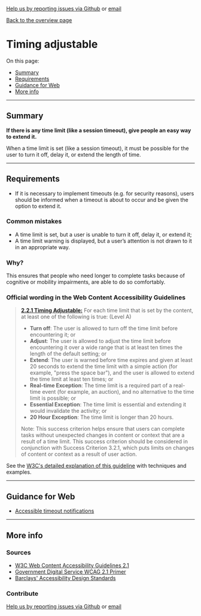 [Help us by reporting issues via Github](https://github.com/theappbusiness/accessibility-guidelines) or [email](mailto:jeanfrancois@theappbusiness.com)

[Back to the overview page](./../README.md)

# Timing adjustable

On this page:
* [Summary](#summary)
* [Requirements](#requirements)
* [Guidance for Web](#guidance-for-web)
* [More info](#more-info)

---

## Summary

**If there is any time limit (like a session timeout), give people an easy way to extend it.**

When a time limit is set (like a session timeout), it must be possible for the user to turn it off, delay it, or extend the length of time.

---

## Requirements

* If it is necessary to implement timeouts (e.g. for security reasons), users should be informed when a timeout is about to occur and be given the option to extend it.

### Common mistakes

*   A time limit is set, but a user is unable to turn it off, delay it, or extend it;
*   A time limit warning is displayed, but a user’s attention is not drawn to it in an appropriate way.

### Why?

This ensures that people who need longer to complete tasks because of cognitive or mobility impairments, are able to do so comfortably.

### Official wording in the Web Content Accessibility Guidelines

> [**2.2.1 Timing Adjustable:**](https://www.w3.org/TR/UNDERSTANDING-WCAG20/time-limits-required-behaviors.html) For each time limit that is set by the content, at least one of the following is true: (Level A)
> 
> * **Turn off**: The user is allowed to turn off the time limit before encountering it; or
> * **Adjust**: The user is allowed to adjust the time limit before encountering it over a wide range that is at least ten times the length of the default setting; or
> * **Extend**: The user is warned before time expires and given at least 20 seconds to extend the time limit with a simple action (for example, "press the space bar"), and the user is allowed to extend the time limit at least ten times; or
> * **Real-time Exception**: The time limit is a required part of a real-time event (for example, an auction), and no alternative to the time limit is possible; or
> * **Essential Exception**: The time limit is essential and extending it would invalidate the activity; or
> * **20 Hour Exception**: The time limit is longer than 20 hours.
>
> Note: This success criterion helps ensure that users can complete tasks without unexpected changes in content or context that are a result of a time limit. This success criterion should be considered in conjunction with Success Criterion 3.2.1, which puts limits on changes of content or context as a result of user action.

See the [W3C's detailed explanation of this guideline](https://www.w3.org/TR/UNDERSTANDING-WCAG20/time-limits-required-behaviors.html) with techniques and examples.

---

## Guidance for Web

* [Accessible timeout notifications](https://tink.uk/accessible-timeout-notifications/)

---

## More info

### Sources

* [W3C Web Content Accessibility Guidelines 2.1](https://www.w3.org/TR/WCAG21/)
* [Government Digital Service WCAG 2.1 Primer](https://alphagov.github.io/wcag-primer/)
* [Barclays' Accessibility Design Standards](https://home.barclays/who-we-are/our-suppliers/our-requirements-of-external-suppliers/)

### Contribute

[Help us by reporting issues via Github](https://github.com/theappbusiness/accessibility-guidelines) or [email](mailto:jeanfrancois@theappbusiness.com)




